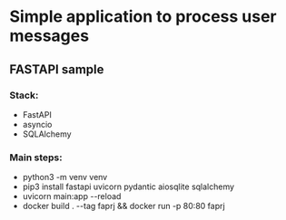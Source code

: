 # Simple application to process user messages

## FASTAPI sample

### Stack:
* FastAPI
* asyncio
* SQLAlchemy

### Main steps:
* python3 -m venv venv
* pip3 install fastapi uvicorn pydantic aiosqlite sqlalchemy
* uvicorn main:app --reload
* docker build . --tag faprj && docker run -p 80:80 faprj
